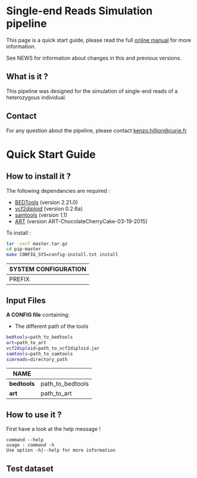 # Single-end Reads Simulation pipeline

This page is a quick start guide, please read the full [online manual](link) for more information.

See NEWS for information about changes in this and previous versions.

## What is it ?

This pipeline was designed for the simulation of single-end reads of a heterozygous individual.

## Contact

For any question about the pipeline, please contact
<kenzo.hillion@curie.fr>

# Quick Start Guide

## How to install it ?

The following dependancies are required :

* [BEDTools](http://bedtools.readthedocs.io/en/latest/) (version 2.21.0)
* [vcf2diploid](http://alleleseq.gersteinlab.org/home.html) (version 0.2.6a)
* [samtools](http://samtools.sourceforge.net) (version 1.1)
* [ART](http://www.niehs.nih.gov/research/resources/software/biostatistics/art/) (version ART-ChocolateCherryCake-03-19-2015)
 
To install :

```bash
tar -zxvf master.tar.gz
cd pip-master
make CONFIG_SYS=config-install.txt install
```

| SYSTEM CONFIGURATION |
| -------------------- |
|PREFIX | Path to installation folder |


## Input Files

**A CONFIG file** containing:

* The different path of the tools

```bash
bedtools=path_to_bedtools
art=path_to_art
vcf2diploid=path_to_vcf2diploid.jar
samtools=path_to_samtools
simreads=directory_path
```

| NAME |   |
| ---- | - | 
| **bedtools** | path_to_bedtools |
| **art**      | path_to_art      |



## How to use it ?

First have a look at the help message !

```
command --help
usage : command -h
Use option -h|--help for more information
```

## Test dataset
